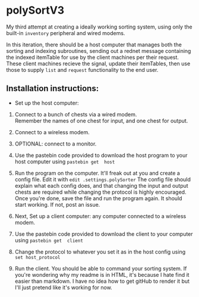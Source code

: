 polySortV3
==========

  
My third attempt at creating a ideally working sorting system, using only the built-in `inventory` peripheral and wired modems.

  
In this iteration, there should be a host computer that manages both the sorting and indexing subroutines, sending out a rednet message containing the indexed itemTable for use by the client machines per their request. These client machines recieve the signal, update their itemTables, then use those to supply `list` and `request` functionality to the end user.

Installation instructions:
--------------------------

- Set up the host computer:

1. Connect to a bunch of chests via a wired modem.   
     Remember the names of one chest for input, and one chest for output.
2. Connect to a wireless modem.
3. OPTIONAL: connect to a monitor.
 
7. Use the pastebin code provided to download the host program to your host computer using `pastebin get  host`
8. Run the program on the computer. It'll freak out at you and create a config file. Edit it with `edit .settings.polySorter` The config file should explain what each config does, and that changing the input and output chests are required while changing the protocol is highly encouraged. Once you're done, save the file and run the program again. It should start working. If not, post an issue.
9. Next, Set up a client computer: any computer connected to a wireless modem.
10. Use the pastebin code provided to download the client to your computer using `pastebin get  client`
11. Change the protocol to whatever you set it as in the host config using `set host_protocol `
12. Run the client. You should be able to command your sorting system.
If you're wondering why my readme is in HTML, it's because I hate find it easier than markdown. I have no idea how to get gitHub to render it but I'll just pretend like it's working for now.